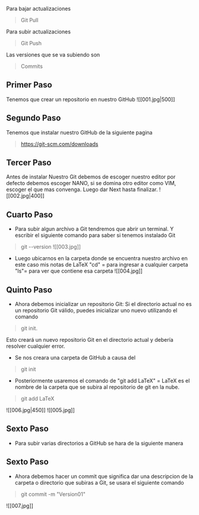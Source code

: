 Para bajar actualizaciones
> Git Pull

Para subir actualizaciones
> Git Push

Las versiones que se va subiendo son
> Commits

## Primer Paso
Tenemos que crear un repositorio en nuestro GitHub
![[001.jpg|500]]

## Segundo Paso
Tenemos que instalar nuestro GitHub de la siguiente pagina
>https://git-scm.com/downloads

## Tercer Paso
Antes de instalar Nuestro Git debemos de escoger nuestro editor por defecto debemos escoger NANO, si se domina otro editor como VIM, escoger el que mas convenga. Luego dar Next hasta finalizar.
![[002.jpg|400]]

## Cuarto Paso
- Para subir algun archivo a Git tendremos que abrir un terminal. Y escribir el siguiente comando para saber si tenemos instalado Git 
>git --version
![[003.jpg]]
- Luego ubicarnos en la carpeta donde se encuentra nuestro archivo en este caso mis notas de LaTeX "cd" = para ingresar a cualquier carpeta "ls"= para ver que contiene esa carpeta ![[004.jpg]]

## Quinto Paso
- Ahora debemos inicializar un repositorio Git: Si el directorio actual no es un repositorio Git válido, puedes inicializar uno nuevo utilizando el comando 

>git init. 

Esto creará un nuevo repositorio Git en el directorio actual y debería resolver cualquier error.
- Se nos creara una carpeta de GitHub a causa del 

>git init

- Posteriormente usaremos el comando de "git add LaTeX" = LaTeX es el nombre de la carpeta que se subira al repositorio de git en la nube.

>git add LaTeX

![[006.jpg|450]]
![[005.jpg]]

## Sexto Paso
- Para subir varias directorios a GitHub se hara de la siguiente manera

## Sexto Paso
- Ahora debemos hacer un commit que significa dar una descripcion de la carpeta o directorio que subiras a Git, se usara el siguiente comando 
>git commit -m "Version01"

![[007.jpg]]


